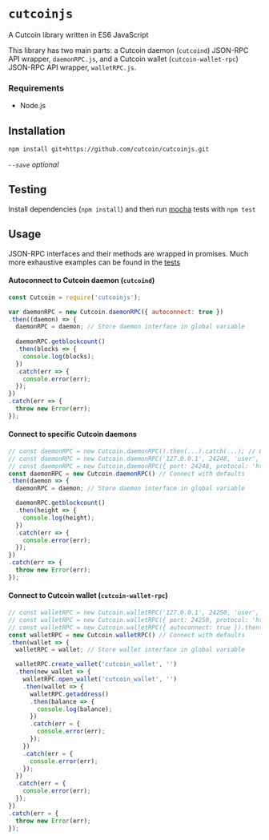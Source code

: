 # `cutcoinjs`
A Cutcoin library written in ES6 JavaScript

This library has two main parts: a Cutcoin daemon (`cutcoind`) JSON-RPC API wrapper, `daemonRPC.js`, and a Cutcoin wallet (`cutcoin-wallet-rpc`) JSON-RPC API wrapper, `walletRPC.js`.

### Requirements
 - Node.js

## Installation
```bash
npm install git+https://github.com/cutcoin/cutcoinjs.git
```
*`--save` optional*

## Testing

Install dependencies (`npm install`) and then run [mocha](https://mochajs.org/) tests with `npm test`

## Usage

JSON-RPC interfaces and their methods are wrapped in promises.  Much more exhaustive examples can be found in the [tests](https://github.com/cutcoin/cutcoinjs/blob/master/test/index_test.js)

#### Autoconnect to Cutcoin daemon (`cutcoind`)

```js
const Cutcoin = require('cutcoinjs');

var daemonRPC = new Cutcoin.daemonRPC({ autoconnect: true })
.then((daemon) => {
  daemonRPC = daemon; // Store daemon interface in global variable
  
  daemonRPC.getblockcount()
  .then(blocks => {
    console.log(blocks);
  })
  .catch(err => {
    console.error(err);
  });
})
.catch(err => {
  throw new Error(err);
});
```

#### Connect to specific Cutcoin daemons

```js
// const daemonRPC = new Cutcoin.daemonRPC().then(...).catch(...); // Connect with defaults
// const daemonRPC = new Cutcoin.daemonRPC('127.0.0.1', 24248, 'user', 'pass', 'http').then(...).catch(...); // Example of passing in parameters
// const daemonRPC = new Cutcoin.daemonRPC({ port: 24248, protocol: 'https' }).then(...).catch(...); // Parameters can be passed in as an object/dictionary
const daemonRPC = new Cutcoin.daemonRPC() // Connect with defaults
.then(daemon => {
  daemonRPC = daemon; // Store daemon interface in global variable

  daemonRPC.getblockcount()
  .then(height => {
    console.log(height);
  })
  .catch(err => {
    console.error(err);
  });
})
.catch(err => {
  throw new Error(err);
});
```

#### Connect to Cutcoin wallet (`cutcoin-wallet-rpc`)

```js
// const walletRPC = new Cutcoin.walletRPC('127.0.0.1', 24250, 'user', 'pass', 'http').then(...).catch(...); // Example of passing in parameters
// const walletRPC = new Cutcoin.walletRPC({ port: 24250, protocol: 'https' }).then(...).catch(...); // Parameters can be passed in as an object/dictionary
// const walletRPC = new Cutcoin.walletRPC({ autoconnect: true }).then(...).catch(...); // Autoconnect
const walletRPC = new Cutcoin.walletRPC() // Connect with defaults
.then(wallet => {
  walletRPC = wallet; // Store wallet interface in global variable

  walletRPC.create_wallet('cutcoin_wallet', '')
  .then(new_wallet => {
    walletRPC.open_wallet('cutcoin_wallet', '')
    .then(wallet => {
      walletRPC.getaddress()
      .then(balance => {
        console.log(balance);
      })
      .catch(err = {
        console.error(err);
      });
    })
    .catch(err = {
      console.error(err);
    });
  })
  .catch(err = {
    console.error(err);
  });
})
.catch(err = {
  throw new Error(err);
});
```
